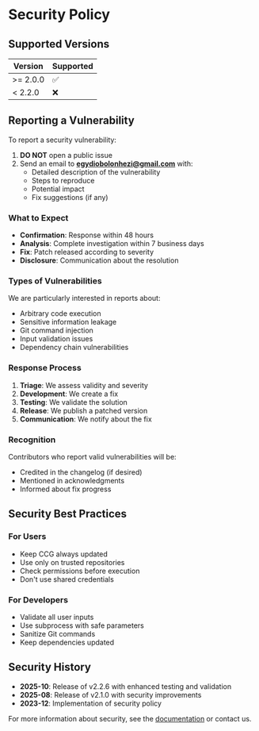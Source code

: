 # Security Policy

## Supported Versions

| Version | Supported |
| ------- | --------- |
| >= 2.0.0   | ✅     |
| < 2.2.0   | ❌     |

## Reporting a Vulnerability

To report a security vulnerability:

1. **DO NOT** open a public issue
2. Send an email to **egydiobolonhezi@gmail.com** with:
   - Detailed description of the vulnerability
   - Steps to reproduce
   - Potential impact
   - Fix suggestions (if any)

### What to Expect

- **Confirmation**: Response within 48 hours
- **Analysis**: Complete investigation within 7 business days
- **Fix**: Patch released according to severity
- **Disclosure**: Communication about the resolution

### Types of Vulnerabilities

We are particularly interested in reports about:

- Arbitrary code execution
- Sensitive information leakage
- Git command injection
- Input validation issues
- Dependency chain vulnerabilities

### Response Process

1. **Triage**: We assess validity and severity
2. **Development**: We create a fix
3. **Testing**: We validate the solution
4. **Release**: We publish a patched version
5. **Communication**: We notify about the fix

### Recognition

Contributors who report valid vulnerabilities will be:
- Credited in the changelog (if desired)
- Mentioned in acknowledgments
- Informed about fix progress

## Security Best Practices

### For Users
- Keep CCG always updated
- Use only on trusted repositories
- Check permissions before execution
- Don't use shared credentials

### For Developers
- Validate all user inputs
- Use subprocess with safe parameters
- Sanitize Git commands
- Keep dependencies updated

## Security History

- **2025-10**: Release of v2.2.6 with enhanced testing and validation
- **2025-08**: Release of v2.1.0 with security improvements
- **2023-12**: Implementation of security policy

For more information about security, see the [documentation](README.md) or contact us.
